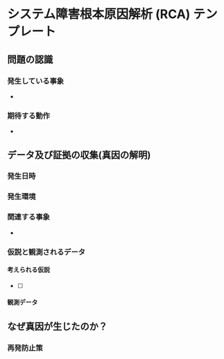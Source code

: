 # システム障害根本原因解析 (RCA) テンプレート

## 問題の認識

### 発生している事象
<!-- いまどのような事象が発生しているのか？ -->
-

### 期待する動作
<!-- 最終的にはどのような動作を期待したいのか？ -->
-

## データ及び証拠の収集(真因の解明)

### 発生日時
<!-- いつから事象が発生しているのか？ -->
<!-- 例：エラーが発生した時点やパフォーマンスに変化があった、ユーザから問い合わせがあった日時 -->

### 発生環境
<!-- どこで事象が発生しているのか。 あるいは、どこなら発生してないのか？ -->
<!-- 例えば、どのネットワークなのか、開発用か本番環境か -->

### 関連する事象
<!-- なにか他の事象が近い日時で発生していないか？ -->
-

### 仮説と観測されるデータ
<!-- 真因として考えられるものを仮説として列挙し、異常が発生した前後のデータ（客観的事実）の収集を繰り返す -->
<!-- 必要に応じて、モニタリングシステムの導入や検証用プログラムを作成し、その結果を記載する。例えば、カスタムの prometheus exporter や定期的にデータを収集する cron スクリプト -->

#### 考えられる仮説
<!-- 真因として考えられるものを仮説として列挙し、正しいかどうかをデータで確認する -->
<!-- このとき、仮説が正しいかどうかはそれを裏付けるデータがある場合に限る。直観を裏付けにしない -->
- [ ] <!-- 真因として考えられる仮説のリスト -->

#### 観測データ
<!-- 異常が発生した前後のデータ（客観的事実）を記載する。データは具体的には数値あるいはログなど -->
<!-- データから列挙した仮説にあてはまるかどうかを確認する -->
<!-- データは十分にあるか、あるいは本当にそのデータは仮説を支持するのか注意する -->

## なぜ真因が生じたのか？

### 再発防止策
<!-- 真因が発生したのはなぜなのか？ -->
<!-- どのようなシステムや運用の改善があれば、この真因は発生しなかったのか確認する -->
<!-- また、本当にその再発防止策で、関連する課題も防止できるのか？ を問う -->
